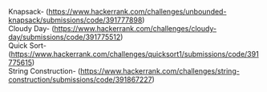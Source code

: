 Knapsack- (https://www.hackerrank.com/challenges/unbounded-knapsack/submissions/code/391777898)                                                                           
Cloudy Day- (https://www.hackerrank.com/challenges/cloudy-day/submissions/code/391775512)                                                                           
Quick Sort- (https://www.hackerrank.com/challenges/quicksort1/submissions/code/391775615)                                                                                               
String Construction- (https://www.hackerrank.com/challenges/string-construction/submissions/code/391867227)
